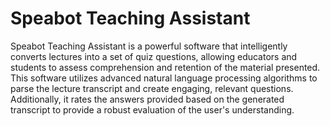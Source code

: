 # Speabot Teaching Assistant

Speabot Teaching Assistant is a powerful software that intelligently converts lectures into a set of quiz questions, allowing educators and students to assess comprehension and retention of the material presented. This software utilizes advanced natural language processing algorithms to parse the lecture transcript and create engaging, relevant questions. Additionally, it rates the answers provided based on the generated transcript to provide a robust evaluation of the user's understanding.

